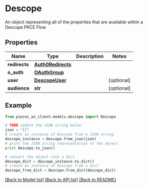 # Descope

An object representing all of the properties that are available within a Descope PKCE Flow

## Properties
Name | Type | Description | Notes
------------ | ------------- | ------------- | -------------
**redirects** | [**Auth0Redirects**](Auth0Redirects.md) |  | 
**o_auth** | [**OAuthGroup**](OAuthGroup.md) |  | 
**user** | [**DescopeUser**](DescopeUser.md) |  | [optional] 
**audience** | **str** |  | [optional] 

## Example

```python
from pieces_os_client.models.descope import Descope

# TODO update the JSON string below
json = "{}"
# create an instance of Descope from a JSON string
descope_instance = Descope.from_json(json)
# print the JSON string representation of the object
print Descope.to_json()

# convert the object into a dict
descope_dict = descope_instance.to_dict()
# create an instance of Descope from a dict
descope_from_dict = Descope.from_dict(descope_dict)
```
[[Back to Model list]](../README.md#documentation-for-models) [[Back to API list]](../README.md#documentation-for-api-endpoints) [[Back to README]](../README.md)


